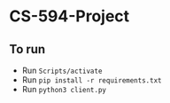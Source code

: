 # CS-594-Project

## To run

- Run `Scripts/activate`
- Run `pip install -r requirements.txt`
- Run `python3 client.py`
